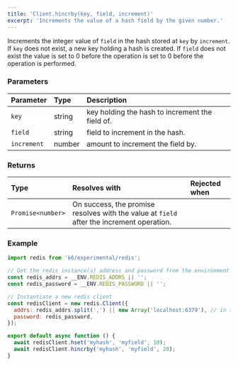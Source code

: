 ```yaml
---
title: 'Client.hincrby(key, field, increment)'
excerpt: 'Increments the value of a hash field by the given number.'
---
```


Increments the integer value of `field` in the hash stored at `key` by `increment`. If `key` does not exist, a new key holding a hash is created. If `field` does not exist the value is set to 0 before the operation is set to 0 before the operation is performed.

### Parameters

| Parameter   | Type   | Description                                     |
| :---------- | :----- | :---------------------------------------------- |
| `key`       | string | key holding the hash to increment the field of. |
| `field`     | string | field to increment in the hash.                 |
| `increment` | number | amount to increment the field by.               |


### Returns

| Type              | Resolves with                                                                             | Rejected when |
| :---------------- | :---------------------------------------------------------------------------------------- | :------------ |
| `Promise<number>` | On success, the promise resolves with the value at `field` after the increment operation. |               |

### Example

<CodeGroup labels={[]}>

```javascript
import redis from 'k6/experimental/redis';

// Get the redis instance(s) address and password from the environment
const redis_addrs = __ENV.REDIS_ADDRS || '';
const redis_password = __ENV.REDIS_PASSWORD || '';

// Instantiate a new redis client
const redisClient = new redis.Client({
  addrs: redis_addrs.split(',') || new Array('localhost:6379'), // in the form of 'host:port', separated by commas
  password: redis_password,
});

export default async function () {
  await redisClient.hset('myhash', 'myfield', 10);
  await redisClient.hincrby('myhash', 'myfield', 20);
}
```

</CodeGroup>